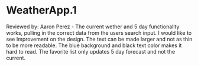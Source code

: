 # WeatherApp.1



Reviewed by: Aaron Perez -  The current wether and 5 day functionality works, pulling in the correct data from the users search input. I would like to see Improvement on the design. The text can be made larger and not as thin to be more readable. The blue background and black text color makes it hard to read. The favorite list only updates 5 day forecast and not the current.

